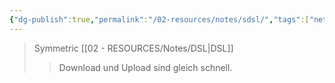 ```yaml
---
{"dg-publish":true,"permalink":"/02-resources/notes/sdsl/","tags":["netzwerk","hardware"],"noteIcon":"","updated":"2024-08-02T14:04:37.000+02:00"}
---
```


>Symmetric [[02 - RESOURCES/Notes/DSL\|DSL]]
>>Download und Upload sind gleich schnell.